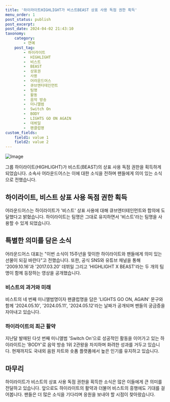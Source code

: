 ```yaml
---
title: '하이라이트HIGHLIGHT가 비스트BEAST 상표 사용 독점 권한 획득'
menu_order: 1
post_status: publish
post_excerpt: 
post_date: 2024-04-02 21:43:10
taxonomy:
    category:
        - 연예
    post_tag:
        - 하이라이트
        -  HIGHLIGHT
        -  비스트
        -  BEAST
        -  상표권
        -  사용
        -  어라운드어스
        -  큐브엔터테인먼트
        -  팀명
        -  활동
        -  음악 방송
        -  미니앨범
        -  Switch On
        -  BODY
        -  LIGHTS GO ON AGAIN
        -  데뷔일
        -  팬클럽명
custom_fields:
    field1: value 1
    field2: value 2
---
```


![Image](https://ssl.pstatic.net/mimgnews/image/468/2024/04/02/0001046150_001_20240402082207452.jpg?type=w540)

그룹 하이라이트(HIGHLIGHT)가 비스트(BEAST)의 상표 사용 독점 권한을 획득하게 되었습니다. 소속사 어라운드어스는 이에 대한 소식을 전하며 팬들에게 의미 있는 소식으로 전했습니다.
## 하이라이트, 비스트 상표 사용 독점 권한 획득
어라운드어스는 하이라이트가 '비스트' 상표 사용에 대해 큐브엔터테인먼트와 합의에 도달했다고 밝혔습니다. 하이라이트는 팀명은 그대로 유지하면서 '비스트'라는 팀명을 사용할 수 있게 되었습니다.
## 특별한 의미를 담은 소식
어라운드어스 대표는 "이번 소식이 15주년을 맞이한 하이라이트와 팬들에게 의미 있는 선물이 되길 바란다"고 전했습니다. 또한, 공식 SNS와 유튜브 채널을 통해 '2009.10.16'과 '2017.03.20' 데뷔일 그리고 'HIGHLIGHT X BEAST'라는 두 개의 팀명이 함께 등장하는 영상을 공개했습니다.
### 비스트의 과거와 미래
비스트의 네 번째 미니앨범명이자 팬클럽명을 담은 'LIGHTS GO ON, AGAIN' 문구와 함께 '2024.05.10', '2024.05.11', '2024.05.12'라는 날짜가 공개되며 팬들의 궁금증을 자아내고 있습니다.
### 하이라이트의 최근 활약
지난달 발매된 다섯 번째 미니앨범 'Switch On'으로 성공적인 활동을 이어가고 있는 하이라이트는 'BODY'로 음악 방송 1위 2관왕을 차지하며 화려한 성과를 거두고 있습니다. 현재까지도 국내외 음원 차트와 숏폼 플랫폼에서 높은 인기를 유지하고 있습니다.
## 마무리
하이라이트가 비스트의 상표 사용 독점 권한을 획득한 소식은 많은 이들에게 큰 의미를 전달하고 있습니다. 앞으로도 하이라이트의 활약과 더불어 비스트의 흥행에도 기대를 걸어봅니다. 팬들은 더 많은 소식을 기다리며 응원을 보내야 할 시점이 찾아왔습니다.
